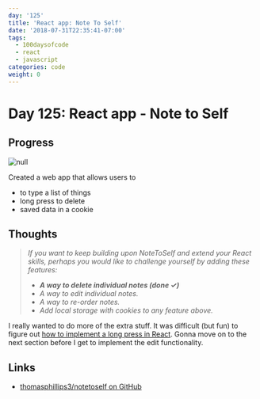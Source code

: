 ```yaml
---
day: '125'
title: 'React app: Note To Self'
date: '2018-07-31T22:35:41-07:00'
tags:
  - 100daysofcode
  - react
  - javascript
categories: code
weight: 0
---
```

# Day 125: React app - Note to Self

## Progress

![null](/img/notetoself.gif)

Created a web app that allows users to

* to type a list of things
* long press to delete
* saved data in a cookie

## Thoughts

> _If you want to keep building upon NoteToSelf and extend your React skills, perhaps you would like to challenge yourself by adding these features:_
>
> * _**A way to delete individual notes (done ✓)**_
> * _A way to edit individual notes._
> * _A way to re-order notes._
> * _Add local storage with cookies to any feature above._

I really wanted to do more of the extra stuff. It was difficult (but fun) to figure out [how to implement a long press in React](https://stackoverflow.com/questions/48048957/react-long-press-event). Gonna move on to the next section before I get to implement the edit functionality.

## Links

* [thomasphillips3/notetoself on GitHub](https://github.com/thomasphillips3/notetoself)
